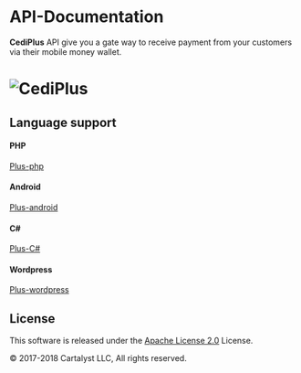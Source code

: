# API-Documentation
**CediPlus** API give you a gate way to receive payment from your customers via their mobile money wallet.
# ![CediPlus](https://www.cediplus.com/images/cp.png)

## Language support

#### PHP
[Plus-php](https://github.com/stevenmaguire/yelp-php)

#### Android
[Plus-android](https://github.com/stevenmaguire/yelp-php)

#### C#
[Plus-C#](https://github.com/stevenmaguire/yelp-php)

#### Wordpress
[Plus-wordpress](https://github.com/stevenmaguire/yelp-php)

## License

This software is released under the [Apache License 2.0](LICENSE) License.

© 2017-2018 Cartalyst LLC, All rights reserved.
